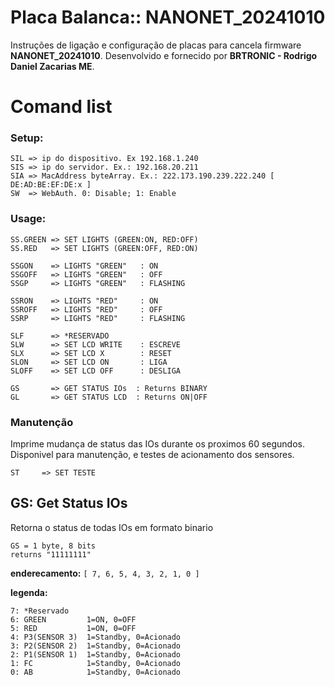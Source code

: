 # Placa Balanca:: NANONET_20241010

Instruções de ligação e configuração de placas para cancela firmware **NANONET_20241010**. Desenvolvido e fornecido por **BRTRONIC - Rodrigo Daniel Zacarias ME**.

# Comand list
### Setup:
```
SIL => ip do dispositivo. Ex 192.168.1.240
SIS => ip do servidor. Ex.: 192.168.20.211
SIA => MacAddress byteArray. Ex.: 222.173.190.239.222.240 [ DE:AD:BE:EF:DE:x ]
SW  => WebAuth. 0: Disable; 1: Enable
```

### Usage:
```
SS.GREEN => SET LIGHTS (GREEN:ON, RED:OFF)
SS.RED   => SET LIGHTS (GREEN:OFF, RED:ON)

SSGON    => LIGHTS "GREEN"   : ON
SSGOFF   => LIGHTS "GREEN"   : OFF
SSGP     => LIGHTS "GREEN"   : FLASHING

SSRON    => LIGHTS "RED"     : ON
SSROFF   => LIGHTS "RED"     : OFF
SSRP     => LIGHTS "RED"     : FLASHING

SLF      => *RESERVADO
SLW      => SET LCD WRITE    : ESCREVE
SLX      => SET LCD X        : RESET
SLON     => SET LCD ON       : LIGA
SLOFF    => SET LCD OFF      : DESLIGA

GS		 => GET STATUS IOs	: Returns BINARY
GL		 => GET STATUS LCD	: Returns ON|OFF

```

### Manutenção
Imprime mudança de status das IOs durante os proximos 60 segundos. Disponivel para manutenção, e testes de acionamento dos sensores.
```
ST     => SET TESTE
```

## GS: Get Status IOs
Retorna o status de todas IOs em formato binario

```
GS = 1 byte, 8 bits
returns "11111111"
```
**enderecamento:** `[ 7, 6, 5, 4, 3, 2, 1, 0 ]` 

**legenda:** 
```
7: *Reservado
6: GREEN         1=ON, 0=OFF
5: RED           1=ON, 0=OFF
4: P3(SENSOR 3)  1=Standby, 0=Acionado
3: P2(SENSOR 2)  1=Standby, 0=Acionado
2: P1(SENSOR 1)  1=Standby, 0=Acionado
1: FC            1=Standby, 0=Acionado
0: AB            1=Standby, 0=Acionado
```